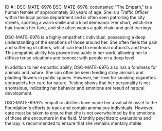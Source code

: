 ID # : DSC-MATE-6976
DSC-MATE-6976, codenamed "The Empath," is a human female of approximately 30 years of age. She is a Traffic Officer within the local police department and is often seen patrolling the city streets, sporting a warm smile and a kind demeanor. Her short, witch-like hair frames her face, and she often wears a gold chain and gold earrings.

DSC-MATE-6976 is a highly empathetic individual, possessing a deep understanding of the emotions of those around her. She often feels the pain and suffering of others, which can lead to emotional outbursts and tears. This empathic ability has proven invaluable in her work, allowing her to diffuse tense situations and connect with people on a deep level.

In addition to her empathic ability, DSC-MATE-6976 also has a fondness for animals and nature. She can often be seen feeding stray animals and planting flowers in public spaces. However, her love for smoking cigarettes contradicts her care for nature. Testing shows that her personality is not anomalous, indicating her behavior and emotions are result of natural development.

DSC-MATE-6976's empathic abilities have made her a valuable asset to the Foundation's efforts to track and contain anomalous individuals. However, care must be taken to ensure that she is not overwhelmed by the emotions of those she encounters in the field. Monthly psychiatric evaluations and therapy is recommended to ensure that she remains mentally stable.